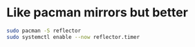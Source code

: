 # Like pacman mirrors but better

```bash
sudo pacman -S reflector
sudo systemctl enable --now reflector.timer
```
